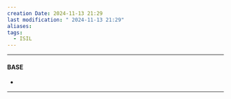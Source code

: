 ```yaml
---
creation Date: 2024-11-13 21:29
last modification: " 2024-11-13 21:29"
aliases: 
tags:
  - ISIL
---
```

___
#### BASE
- 
___


